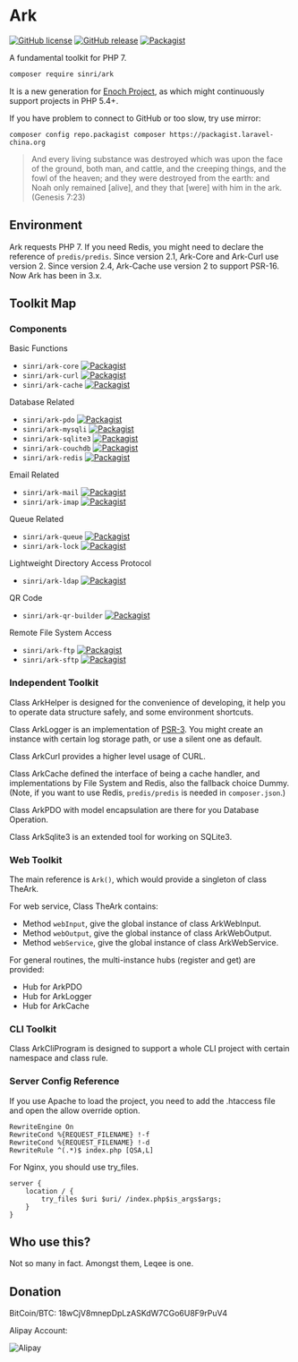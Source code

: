 # Ark

[![GitHub license](https://img.shields.io/badge/license-MIT-blue.svg)](https://raw.githubusercontent.com/sinri/Ark/master/LICENSE) 
[![GitHub release](https://img.shields.io/github/release/sinri/Ark.svg)](https://github.com/sinri/Ark/releases)
[![Packagist](https://img.shields.io/packagist/v/sinri/ark.svg)](https://packagist.org/packages/sinri/ark) 


A fundamental toolkit for PHP 7.

```bash
composer require sinri/ark
```

It is a new generation for [Enoch Project](https://github.com/sinri/enoch), as which might continuously support projects in PHP 5.4+. 

If you have problem to connect to GitHub or too slow, try use mirror:

`composer config repo.packagist composer https://packagist.laravel-china.org`

> And every living substance was destroyed which was upon the face of the ground, both man, and cattle, and the creeping things, and the fowl of the heaven; and they were destroyed from the earth: and Noah only remained [alive], and they that [were] with him in the ark. (Genesis 7:23)

## Environment

Ark requests PHP 7.
If you need Redis, you might need to declare the reference of `predis/predis`.
Since version 2.1, Ark-Core and Ark-Curl use version 2.
Since version 2.4, Ark-Cache use version 2 to support PSR-16.
Now Ark has been in 3.x.

## Toolkit Map

### Components

Basic Functions

* `sinri/ark-core` [![Packagist](https://img.shields.io/packagist/v/sinri/ark-core.svg)](https://packagist.org/packages/sinri/ark-core)
* `sinri/ark-curl` [![Packagist](https://img.shields.io/packagist/v/sinri/ark-curl.svg)](https://packagist.org/packages/sinri/ark-curl)
* `sinri/ark-cache` [![Packagist](https://img.shields.io/packagist/v/sinri/ark-cache.svg)](https://packagist.org/packages/sinri/ark-cache)

Database Related

* `sinri/ark-pdo` [![Packagist](https://img.shields.io/packagist/v/sinri/ark-pdo.svg)](https://packagist.org/packages/sinri/ark-pdo)
* `sinri/ark-mysqli` [![Packagist](https://img.shields.io/packagist/v/sinri/ark-mysqli.svg)](https://packagist.org/packages/sinri/ark-mysqli)
* `sinri/ark-sqlite3` [![Packagist](https://img.shields.io/packagist/v/sinri/ark-sqlite3.svg)](https://packagist.org/packages/sinri/ark-sqlite3)
* `sinri/ark-couchdb` [![Packagist](https://img.shields.io/packagist/v/sinri/ark-couchdb.svg)](https://packagist.org/packages/sinri/ark-couchdb)
* `sinri/ark-redis` [![Packagist](https://img.shields.io/packagist/v/sinri/ark-redis.svg)](https://packagist.org/packages/sinri/ark-redis)

Email Related

* `sinri/ark-mail` [![Packagist](https://img.shields.io/packagist/v/sinri/ark-mail.svg)](https://packagist.org/packages/sinri/ark-mail)
* `sinri/ark-imap` [![Packagist](https://img.shields.io/packagist/v/sinri/ark-imap.svg)](https://packagist.org/packages/sinri/ark-imap)

Queue Related

* `sinri/ark-queue` [![Packagist](https://img.shields.io/packagist/v/sinri/ark-queue.svg)](https://packagist.org/packages/sinri/ark-queue)
* `sinri/ark-lock` [![Packagist](https://img.shields.io/packagist/v/sinri/ark-lock.svg)](https://packagist.org/packages/sinri/ark-lock)

Lightweight Directory Access Protocol

* `sinri/ark-ldap` [![Packagist](https://img.shields.io/packagist/v/sinri/ark-ldap.svg)](https://packagist.org/packages/sinri/ark-ldap)

QR Code

* `sinri/ark-qr-builder` [![Packagist](https://img.shields.io/packagist/v/sinri/ark-qr-builder.svg)](https://packagist.org/packages/sinri/ark-qr-builder)

Remote File System Access

* `sinri/ark-ftp` [![Packagist](https://img.shields.io/packagist/v/sinri/ark-ftp.svg)](https://packagist.org/packages/sinri/ark-ftp)
* `sinri/ark-sftp` [![Packagist](https://img.shields.io/packagist/v/sinri/ark-sftp.svg)](https://packagist.org/packages/sinri/ark-sftp)

### Independent Toolkit

Class ArkHelper is designed for the convenience of developing, it help you to operate data structure safely, and some environment shortcuts.

Class ArkLogger is an implementation of [PSR-3](https://github.com/php-fig/fig-standards/blob/master/accepted/PSR-3-logger-interface.md).
You might create an instance with certain log storage path, or use a silent one as default.

Class ArkCurl provides a higher level usage of CURL.

Class ArkCache defined the interface of being a cache handler, and implementations by File System and Redis, also the fallback choice Dummy.
(Note, if you want to use Redis, `predis/predis` is needed in `composer.json`.)

Class ArkPDO with model encapsulation are there for you Database Operation.

Class ArkSqlite3 is an extended tool for working on SQLite3.

### Web Toolkit

The main reference is `Ark()`, which would provide a singleton of class TheArk.

For web service, Class TheArk contains:

* Method `webInput`, give the global instance of class ArkWebInput.
* Method `webOutput`, give the global instance of class ArkWebOutput.
* Method `webService`, give the global instance of class ArkWebService.

For general routines, the multi-instance hubs (register and get) are provided:

* Hub for ArkPDO
* Hub for ArkLogger
* Hub for ArkCache

### CLI Toolkit

Class ArkCliProgram is designed to support a whole CLI project with certain namespace and class rule.

### Server Config Reference

If you use Apache to load the project, you need to add the .htaccess file and open the allow override option.

```apacheconfig
RewriteEngine On
RewriteCond %{REQUEST_FILENAME} !-f
RewriteCond %{REQUEST_FILENAME} !-d
RewriteRule ^(.*)$ index.php [QSA,L]
```

For Nginx, you should use try_files.

```nginx
server {
    location / {
        try_files $uri $uri/ /index.php$is_args$args;
    }
}
```

## Who use this?

Not so many in fact. Amongst them, Leqee is one.

## Donation

BitCoin/BTC: 18wCjV8mnepDpLzASKdW7CGo6U8F9rPuV4

Alipay Account:

![Alipay](https://ourbible.net/assets/img/AlipayUkanokan258.png)


